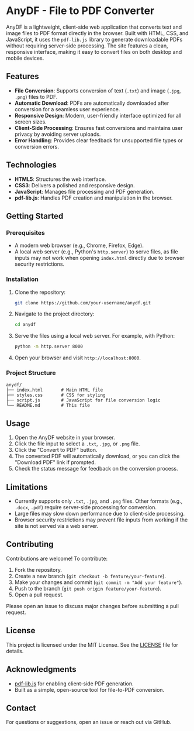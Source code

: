 # AnyDF - File to PDF Converter

AnyDF is a lightweight, client-side web application that converts text and image files to PDF format directly in the browser. Built with HTML, CSS, and JavaScript, it uses the `pdf-lib.js` library to generate downloadable PDFs without requiring server-side processing. The site features a clean, responsive interface, making it easy to convert files on both desktop and mobile devices.

## Features

- **File Conversion**: Supports conversion of text (`.txt`) and image (`.jpg`, `.png`) files to PDF.
- **Automatic Download**: PDFs are automatically downloaded after conversion for a seamless user experience.
- **Responsive Design**: Modern, user-friendly interface optimized for all screen sizes.
- **Client-Side Processing**: Ensures fast conversions and maintains user privacy by avoiding server uploads.
- **Error Handling**: Provides clear feedback for unsupported file types or conversion errors.

## Technologies

- **HTML5**: Structures the web interface.
- **CSS3**: Delivers a polished and responsive design.
- **JavaScript**: Manages file processing and PDF generation.
- **pdf-lib.js**: Handles PDF creation and manipulation in the browser.

## Getting Started

### Prerequisites

- A modern web browser (e.g., Chrome, Firefox, Edge).
- A local web server (e.g., Python's `http.server`) to serve files, as file inputs may not work when opening `index.html` directly due to browser security restrictions.

### Installation

1. Clone the repository:
   ```bash
   git clone https://github.com/your-username/anydf.git
   ```
2. Navigate to the project directory:
   ```bash
   cd anydf
   ```
3. Serve the files using a local web server. For example, with Python:
   ```bash
   python -m http.server 8000
   ```
4. Open your browser and visit `http://localhost:8000`.

### Project Structure

```
anydf/
├── index.html       # Main HTML file
├── styles.css       # CSS for styling
├── script.js        # JavaScript for file conversion logic
└── README.md        # This file
```

## Usage

1. Open the AnyDF website in your browser.
2. Click the file input to select a `.txt`, `.jpg`, or `.png` file.
3. Click the "Convert to PDF" button.
4. The converted PDF will automatically download, or you can click the "Download PDF" link if prompted.
5. Check the status message for feedback on the conversion process.

## Limitations

- Currently supports only `.txt`, `.jpg`, and `.png` files. Other formats (e.g., `.docx`, `.pdf`) require server-side processing for conversion.
- Large files may slow down performance due to client-side processing.
- Browser security restrictions may prevent file inputs from working if the site is not served via a web server.

## Contributing

Contributions are welcome! To contribute:

1. Fork the repository.
2. Create a new branch (`git checkout -b feature/your-feature`).
3. Make your changes and commit (`git commit -m "Add your feature"`).
4. Push to the branch (`git push origin feature/your-feature`).
5. Open a pull request.

Please open an issue to discuss major changes before submitting a pull request.

## License

This project is licensed under the MIT License. See the [LICENSE](LICENSE) file for details.

## Acknowledgments

- [pdf-lib.js](https://pdf-lib.js.org/) for enabling client-side PDF generation.
- Built as a simple, open-source tool for file-to-PDF conversion.

## Contact

For questions or suggestions, open an issue or reach out via GitHub.